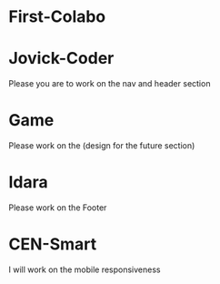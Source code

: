 # First-Colabo

# Jovick-Coder

Please you are to work on the nav and header section

# Game

Please work on the (design for the future section)

# Idara

Please work on the Footer

# CEN-Smart

I will work on the mobile responsiveness
